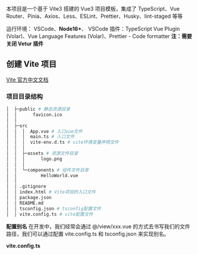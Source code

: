 本项目是一个基于 Vite3 搭建的 Vue3 项目模板，集成了 TypeScript、Vue Router、Pinia、Axios、Less、ESLint、Prettier、Husky、lint-staged 等等

运行环境： VSCode、**Node16+**、
VSCode 插件：TypeScript Vue Plugin (Volar)、Vue Language Features (Volar)、Prettier - Code formatter
**注：需要关闭 Vetur 插件**

## 创建 Vite 项目

[Vite 官方中文文档](https://cn.vitejs.dev/guide/)

### 项目目录结构

```bash
│  ├─public # 静态资源目录
│  │      favicon.ico
│  │
│  ├─src
│  │  │  App.vue # 入口vue文件
│  │  │  main.ts # 入口文件
│  │  │  vite-env.d.ts # vite环境变量声明文件
│  │  │
│  │  ├─assets # 资源文件目录
│  │  │      logo.png
│  │  │
│  │  └─components # 组件文件目录
│  │         HelloWorld.vue
│  │
│  │ .gitignore
│  │ index.html # Vite项目的入口文件
│  │ package.json
│  │ README.md
│  │ tsconfig.json # tsconfig配置文件
│  │ vite.config.ts # vite配置文件
```

**配置别名**
在开发中，我们经常会通过 @/view/xxx.vue 的方式去书写我们的文件路径，我们可以通过配置 vite.config.ts 和 tsconfig.json 来实现别名。

**vite.config.ts**

